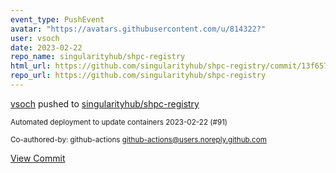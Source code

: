 ```yaml
---
event_type: PushEvent
avatar: "https://avatars.githubusercontent.com/u/814322?"
user: vsoch
date: 2023-02-22
repo_name: singularityhub/shpc-registry
html_url: https://github.com/singularityhub/shpc-registry/commit/13f657ff5e5514ed8a2e2978cb883c589a3c0e79
repo_url: https://github.com/singularityhub/shpc-registry
---
```


<a href='https://github.com/vsoch' target='_blank'>vsoch</a> pushed to <a href='https://github.com/singularityhub/shpc-registry' target='_blank'>singularityhub/shpc-registry</a>

<small>Automated deployment to update containers 2023-02-22 (#91)

Co-authored-by: github-actions <github-actions@users.noreply.github.com></small>

<a href='https://github.com/singularityhub/shpc-registry/commit/13f657ff5e5514ed8a2e2978cb883c589a3c0e79' target='_blank'>View Commit</a>